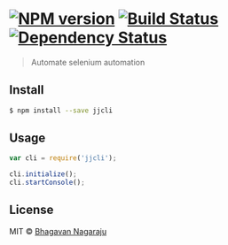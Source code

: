 #  [![NPM version][npm-image]][npm-url] [![Build Status][travis-image]][travis-url] [![Dependency Status][daviddm-url]][daviddm-image]

> Automate selenium automation


## Install

```sh
$ npm install --save jjcli
```


## Usage

```js
var cli = require('jjcli');

cli.initialize();
cli.startConsole();

```

## License

MIT © [Bhagavan Nagaraju]()


[npm-url]: https://npmjs.org/package/autobot
[npm-image]: https://badge.fury.io/js/autobot.svg
[travis-url]: https://travis-ci.org/bhagn/autobot
[travis-image]: https://travis-ci.org/bhagn/autobot.svg?branch=master
[daviddm-url]: https://david-dm.org/bhagn/autobot.svg?theme=shields.io
[daviddm-image]: https://david-dm.org/bhagn/autobot
